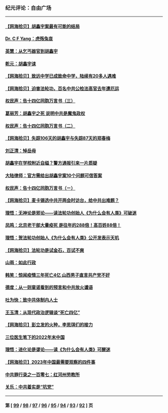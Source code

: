 ### 纪元评论：自由广场
---
#### [【网海拾贝】胡鑫宇案最有可能的结局](../../pages/nsc993/n13922327.md) 
#### [Dr. C F Yang：虎殇兔哀](../../pages/nsc993/n13922352.md) 
#### [英慧：从乞丐器官到胡鑫宇](../../pages/nsc993/n13922344.md) 
#### [乾元：胡鑫宇诔](../../pages/nsc993/n13922017.md) 
#### [【网海拾贝】致远中学已成致命中学，陆续有20多人遇难](../../pages/nsc993/n13921434.md) 
#### [【网海拾贝】迫害法轮功，百名中共公检法高官去年遭厄运](../../pages/nsc993/n13920823.md) 
#### [权民声：告十四亿同胞万言书（三）](../../pages/nsc993/n13919505.md) 
#### [葛丽芳：胡鑫宇之死 说明中共是魔鬼政权](../../pages/nsc993/n13920681.md) 
#### [权民声：告十四亿同胞万言书（二）](../../pages/nsc993/n13919417.md) 
#### [【网海拾贝】失踪106天的胡鑫宇与失踪87天的郑春梅](../../pages/nsc993/n13919920.md) 
#### [刘正清：悼岳母](../../pages/nsc993/n13919896.md) 
#### [胡鑫宇在学校附近自缢？警方通报引来一片质疑](../../pages/nsc993/n13919412.md) 
#### [大陆律师：官方需给出胡鑫宇案10个问题可信答案](../../pages/nsc993/n13919377.md) 
#### [权民声：告十四亿同胞万言书（ㄧ）](../../pages/nsc993/n13919302.md) 
#### [【网海拾贝】麦卡锡选中共开两会时访台，给中共出难题？](../../pages/nsc993/n13919276.md) 
#### [理悟：无神论是邪论——读法轮功创始人《为什么会有人类》可破迷](../../pages/nsc993/n13919115.md) 
#### [凤鸣：北京老干部大量疫死 是往年的288倍！高百姓88倍！](../../pages/nsc993/n13919072.md) 
#### [理悟：贺法轮功创始人《为什么会有人类》公开发表示天机](../../pages/nsc993/n13919000.md) 
#### [【网海拾贝】法轮功是试金石，百试不爽](../../pages/nsc993/n13918078.md) 
#### [山雨：如此行政](../../pages/nsc993/n13918169.md) 
#### [韩笑：惊闻疫情三年死亡4亿 山西男子直言共产党不好](../../pages/nsc993/n13918134.md) 
#### [德度：从一则童谣看到的预言和中共放火谶语](../../pages/nsc993/n13917491.md) 
#### [吐为快：致中共体制内人士](../../pages/nsc993/n13917176.md) 
#### [王玉清：从现代政治逻辑谈“死亡四亿”](../../pages/nsc993/n13917133.md) 
#### [【网海拾贝】彭立发的火种，李思琪们的接力](../../pages/nsc993/n13916956.md) 
#### [三位医生笔下的2022年末中国](../../pages/nsc993/n13916545.md) 
#### [理悟：进化论是谬论——读《为什么会有人类》可醒迷](../../pages/nsc993/n13916374.md) 
#### [【网海拾贝】2023年中国最需要观察的四件事](../../pages/nsc993/n13915970.md) 
#### [中共罪行录之一百零七：红河州劳教所](../../pages/nsc993/n13915968.md) 
#### [关乐：中共着实是“坑党”](../../pages/nsc993/n13915961.md) 

---
#### 第 [ [99](./99.md) / [98](./98.md) / [97](./97.md) / [96](./96.md) / [95](./95.md) / [94](./94.md) / [93](./93.md) / [92](./92.md) ] 页
